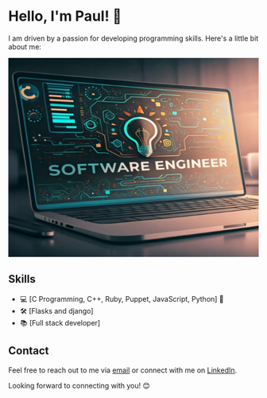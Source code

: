 # Hello, I'm Paul! 👋


I am driven by a passion for developing programming skills. Here's a little bit about me:


<img src="Tech.jpg" alt="SE" width="1000" height="400">

## Skills

+ 💻 [C Programming, C++, Ruby, Puppet, JavaScript, Python] 🚀
+ 🛠️ [Flasks and django]
+ 📚 [Full stack developer]



## Contact

Feel free to reach out to me via [email](Tunmisejayeoba@email.com) or connect with me on [LinkedIn](https://www.linkedin.com/in/jayking-paul-771654203/).

Looking forward to connecting with you! 😊

